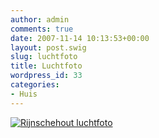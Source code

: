 ```yaml
---
author: admin
comments: true
date: 2007-11-14 10:13:53+00:00
layout: post.swig
slug: luchtfoto
title: Luchtfoto
wordpress_id: 33
categories:
- Huis
---
```


[![Rijnschehout luchtfoto](http://farm3.static.flickr.com/2177/2015755098_729564161f.jpg)](http://www.wllnr.nl/fotos/photo/2015755098/Rijnschehout-luchtfoto.html)
